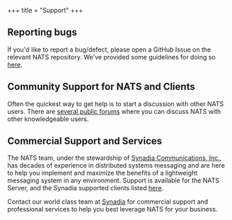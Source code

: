 +++
title = "Support"
+++

## Reporting bugs

If you'd like to report a bug/defect, please open a GitHub Issue on the relevant NATS repository. We've provided some guidelines for doing so [here](/contributing).

## Community Support for NATS and Clients

Often the quickest way to get help is to start a discussion with other NATS users. There are [several public forums](/contributing#community-help) where you can discuss NATS with other knowledgeable users.

## Commercial Support and Services

The NATS team, under the stewardship of [Synadia Communications, Inc.](https://synadia.com), has decades of experience in distributed systems messaging and are here to help you implement and maximize the benefits of a lightweight messaging system in any environment. Support is available for the NATS Server, and the Synadia supported clients listed [here](/download).

Contact our world class team at [Synadia](https://synadia.com) for commercial support and professional services to help you best leverage NATS for your business.
